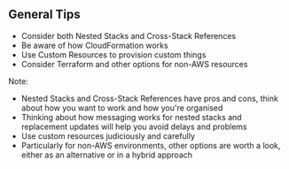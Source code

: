 ## General Tips

- Consider both Nested Stacks and Cross-Stack References
- Be aware of how CloudFormation works
- Use Custom Resources to provision custom things
- Consider Terraform and other options for non-AWS resources

Note:
- Nested Stacks and Cross-Stack References have pros and cons, think about how you want to work and how you're organised
- Thinking about how messaging works for nested stacks and replacement updates will help you avoid delays and problems
- Use custom resources judiciously and carefully
- Particularly for non-AWS environments, other options are worth a look, either as an alternative or in a hybrid approach
